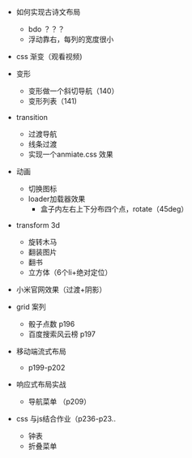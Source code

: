 * 如何实现古诗文布局
    * bdo ？？？
    * 浮动靠右，每列的宽度很小

* css 渐变（观看视频)

* 变形
    * 变形做一个斜切导航（140）
    * 变形列表（141)

* transition
    * 过渡导航
    * 线条过渡
    * 实现一个anmiate.css 效果

* 动画
    * 切换图标
    * loader加载器效果
        * 盒子内左右上下分布四个点，rotate（45deg）

* transform 3d
    * 旋转木马
    * 翻装图片
    * 翻书
    * 立方体（6个li+绝对定位）

* 小米官网效果（过渡+阴影）


* grid 案列
    * 骰子点数 p196
    * 百度搜索风云榜 p197


* 移动端流式布局
    * p199-p202

* 响应式布局实战
    * 导航菜单 （p209）


* css 与js结合作业（p236-p23..
    * 钟表
    * 折叠菜单
